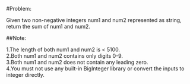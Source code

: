 #Problem:  

Given two non-negative integers num1 and num2 represented as string, return the sum of num1 and num2.

##Note:

   1.The length of both num1 and num2 is < 5100.  
   2.Both num1 and num2 contains only digits 0-9.  
   3.Both num1 and num2 does not contain any leading zero.  
   4.You must not use any built-in BigInteger library or convert the inputs to integer directly.  